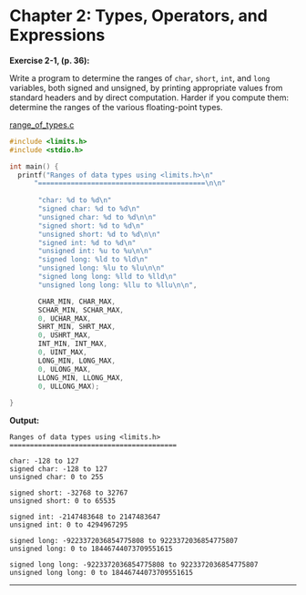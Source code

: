 # Chapter 2: Types, Operators, and Expressions

**Exercise 2-1, (p. 36):**

Write a program to determine the ranges of `char`, `short`, `int`, and `long` variables, both signed and unsigned, by printing appropriate values from standard headers and by direct computation. Harder if you compute them: determine the ranges of the various floating-point types.

[range\_of\_types.c](src/range_of_types.c)

```c
#include <limits.h>
#include <stdio.h>

int main() {
  printf("Ranges of data types using <limits.h>\n"
      "=========================================\n\n"
      
       "char: %d to %d\n"
       "signed char: %d to %d\n"
       "unsigned char: %d to %d\n\n"
       "signed short: %d to %d\n"
       "unsigned short: %d to %d\n\n"
       "signed int: %d to %d\n"
       "unsigned int: %u to %u\n\n"
       "signed long: %ld to %ld\n"
       "unsigned long: %lu to %lu\n\n"
       "signed long long: %lld to %lld\n"
       "unsigned long long: %llu to %llu\n\n",

       CHAR_MIN, CHAR_MAX,
       SCHAR_MIN, SCHAR_MAX,
       0, UCHAR_MAX,
       SHRT_MIN, SHRT_MAX,
       0, USHRT_MAX,
       INT_MIN, INT_MAX,
       0, UINT_MAX,
       LONG_MIN, LONG_MAX,
       0, ULONG_MAX,
       LLONG_MIN, LLONG_MAX,
       0, ULLONG_MAX);
  
}
```

**Output:**

```
Ranges of data types using <limits.h>
=========================================

char: -128 to 127
signed char: -128 to 127
unsigned char: 0 to 255

signed short: -32768 to 32767
unsigned short: 0 to 65535

signed int: -2147483648 to 2147483647
unsigned int: 0 to 4294967295

signed long: -9223372036854775808 to 9223372036854775807
unsigned long: 0 to 18446744073709551615

signed long long: -9223372036854775808 to 9223372036854775807
unsigned long long: 0 to 18446744073709551615
```

---